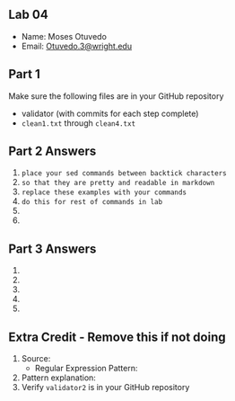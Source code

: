 ## Lab 04

- Name: Moses Otuvedo
- Email: Otuvedo.3@wright.edu

## Part 1 

Make sure the following files are in your GitHub repository
- validator (with commits for each step complete)
- `clean1.txt` through `clean4.txt`

## Part 2 Answers

1. `place your sed commands between backtick characters`
2. `so that they are pretty and readable in markdown`
3. `replace these examples with your commands`
4. `do this for rest of commands in lab`
5.
6. 

## Part 3 Answers

1.
2.
3.
4.
5.

## Extra Credit - Remove this if not doing

1. Source: 
    - Regular Expression Pattern: 
2. Pattern explanation:
3. Verify `validator2` is in your GitHub repository